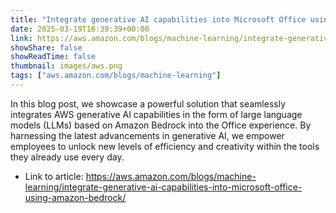 ```yaml
---
title: "Integrate generative AI capabilities into Microsoft Office using Amazon Bedrock"
date: 2025-03-19T16:39:39+00:00
link: https://aws.amazon.com/blogs/machine-learning/integrate-generative-ai-capabilities-into-microsoft-office-using-amazon-bedrock/
showShare: false
showReadTime: false
thumbnail: images/aws.png
tags: ["aws.amazon.com/blogs/machine-learning"]
---
```

In this blog post, we showcase a powerful solution that seamlessly integrates AWS generative AI capabilities in the form of large language models (LLMs) based on Amazon Bedrock into the Office experience. By harnessing the latest advancements in generative AI, we empower employees to unlock new levels of efficiency and creativity within the tools they already use every day.

- Link to article: https://aws.amazon.com/blogs/machine-learning/integrate-generative-ai-capabilities-into-microsoft-office-using-amazon-bedrock/
